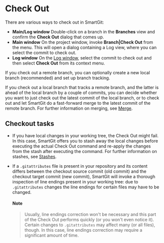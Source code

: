 # Check Out

There are various ways to check out in SmartGit:

-   **Main/Log window** Double-click on a branch in the **Branches** view and confirm the **Check Out** dialog that comes up.
-   **Main window** On the project window, invoke **Branch\|Check Out** from the menu.
    This will open a dialog containing a Log view, where you can select the commit to check out.
-   **Log window** On the [Log window](Log.md), select the commit to check out and then select **Check Out** from its context menu.

If you check out a remote branch, you can optionally create a new local
branch (recommended) and set up branch tracking.

If you check out a local branch that tracks a remote branch, and the
latter is ahead of the local branch by a couple of commits, you can
decide whether you want to just check out the latest commit of the local
branch, or to check out and let SmartGit do a fast-forward merge to the
latest commit of the remote branch. For further information on merging,
see [Merge](Merge.md).

## Checkout tasks

-   If you have local changes in your working tree, the Check Out might
    fail. In this case, SmartGit offers you to stash away the local
    changes before executing the actual Check Out command and re-apply
    the changes from the stash after executing the command. For further
    information on stashes, see
    [Stashes](Local-Operations-on-the-Working-Tree.md#stashes).

-   If a `.gitattributes` file is present in your repository and its
    content differs between the checkout source commit (old commit) and
    the checkout target commit (new commit), SmartGit will invoke a
    thorough inspection of line endings present in your working tree:
    due to `.gitattributes` changes the line endings for certain files
    may have to be changed.


	#### Note
	> Usually, line endings correction won't be necessary and this part of
	> the Check Out performs quickly (or you won't even notice it).
	> Certain changes to `.gitattributes` may affect many (or all files),
	> though. In this case, line endings correction may require a
	> significant amount of time.



 

 
